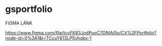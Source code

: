 # gsportfolio

FIGMA LÄNK

https://www.figma.com/file/tcvFK83JodPuoC7DNlAi5o/CV%2FPortfolio?node-id=0%3A1&t=TCcuY613LP5yhgbx-1
